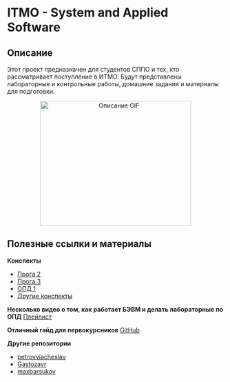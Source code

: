 # ITMO - System and Applied Software

## Описание
Этот проект предназначен для студентов СППО и тех, кто рассматривает поступление в ИТМО. Будут представлены лабораторные и контрольные работы, домашние задания и материалы для подготовки.

<div align="center">
  <img src="https://media4.giphy.com/media/v1.Y2lkPTc5MGI3NjExYTA4bzQzd203eGZmN3hlMnF0N2VwdnVuaGx4NzBsMWpnbGVpMTBxZCZlcD12MV9pbnRlcm5hbF9naWZfYnlfaWQmY3Q9Zw/7NoNw4pMNTvgc/giphy.webp" alt="Описание GIF" width="350" height="290">
</div>

## Полезные ссылки и материалы

**Конспекты**
- [Прога 2](https://docs.google.com/document/d/1RI84w0-sJupsnCos-3JAIhstQaexLQ4sfyx4jcuYc2E/edit?tab=t.0)
- [Прога 3](https://docs.google.com/document/d/1qAMMtMskejLZ1ndPD8uiXeCzmqg5-pV0CnWHzIS2_Ws/edit?tab=t.0)
- [ОПД 1](https://docs.google.com/document/d/1m4FVjkkHXRYLSN-N-x2asU3x_qBIdhHFH1YiUne3pb4/edit?tab=t.0#heading=h.rntdil9fuaty)
- [Другие конспекты](https://notesitmo.github.io/cse-notes/first-course/firstcourse.html)

**Несколько видео о том, как работает БЭВМ и делать лабораторные по ОПД**
[Плейлист](https://www.youtube.com/playlist?list=PLlUf0MnyBF44vXZoalNAXTiz2ihUgSOB8)

**Отличный гайд для первокурсников**
[GitHub](https://github.com/Imtjl/1st-year-guide)

**Другие репозитории**
- [petrovviacheslav](https://github.com/petrovviacheslav/myitmo/tree/main)
- [Gastozavr](https://github.com/Gastozavr/itmo/tree/main)
- [maxbarsukov](https://github.com/maxbarsukov/itmo)
